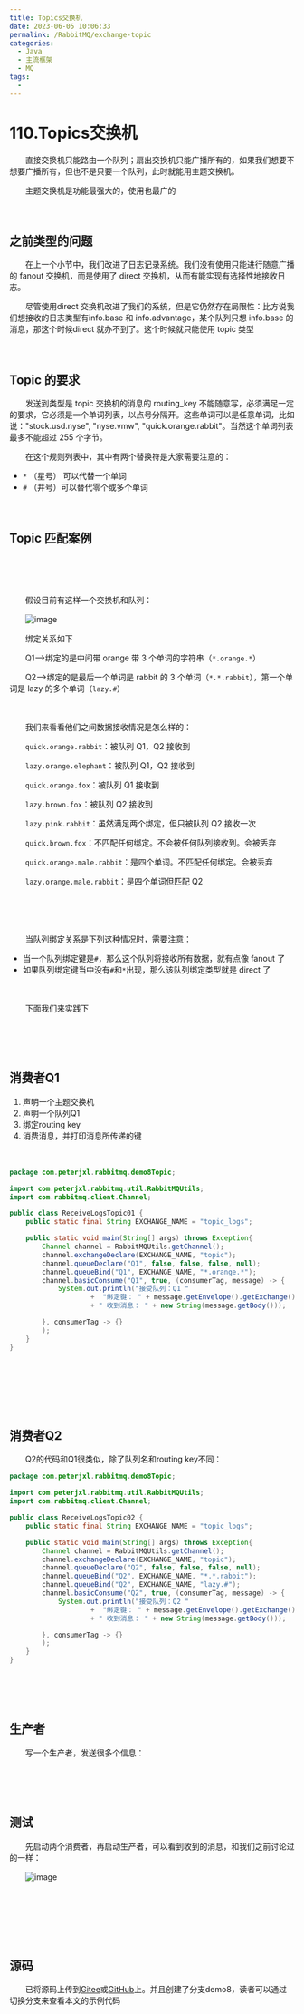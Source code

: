 ```yaml
---
title: Topics交换机
date: 2023-06-05 10:06:33
permalink: /RabbitMQ/exchange-topic
categories:
  - Java
  - 主流框架
  - MQ
tags:
  - 
---
```

# 110.Topics交换机

　　直接交换机只能路由一个队列；扇出交换机只能广播所有的，如果我们想要不想要广播所有，但也不是只要一个队列，此时就能用主题交换机。

　　主题交换机是功能最强大的，使用也最广的
<!-- more -->
　　‍

## 之前类型的问题

　　在上一个小节中，我们改进了日志记录系统。我们没有使用只能进行随意广播的 fanout 交换机，而是使用了 direct 交换机，从而有能实现有选择性地接收日志。

　　尽管使用direct 交换机改进了我们的系统，但是它仍然存在局限性：比方说我们想接收的日志类型有info.base 和 info.advantage，某个队列只想 info.base 的消息，那这个时候direct 就办不到了。这个时候就只能使用 topic 类型

　　‍

## Topic 的要求

　　发送到类型是 topic 交换机的消息的 routing_key 不能随意写，必须满足一定的要求，它必须是一个单词列表，以点号分隔开。这些单词可以是任意单词，比如说："stock.usd.nyse", "nyse.vmw", "quick.orange.rabbit"。当然这个单词列表最多不能超过 255 个字节。

　　在这个规则列表中，其中有两个替换符是大家需要注意的：

* ​`*`​ （星号） 可以代替一个单词
* ​`#`​ （井号）可以替代零个或多个单词

　　‍

## Topic 匹配案例

　　‍

　　‍

　　假设目前有这样一个交换机和队列：

　　​![image](https://image.peterjxl.com/blog/image-20230524200017-stmbnkm.png)​

　　绑定关系如下

　　Q1-->绑定的是中间带 orange 带 3 个单词的字符串（`*.orange.*`​）

　　Q2-->绑定的是最后一个单词是 rabbit 的 3 个单词（`*.*.rabbit`​），第一个单词是 lazy 的多个单词（`lazy.#`​）

　　‍

　　我们来看看他们之间数据接收情况是怎么样的：

　　​`quick.orange.rabbit`​：被队列 Q1，Q2 接收到

　　​`lazy.orange.elephant`​：被队列 Q1，Q2 接收到

　　​`quick.orange.fox`​：被队列 Q1 接收到

　　​`lazy.brown.fox`​：被队列 Q2 接收到

　　​`lazy.pink.rabbit`​：虽然满足两个绑定，但只被队列 Q2 接收一次

　　​`quick.brown.fox`​：不匹配任何绑定。不会被任何队列接收到。会被丢弃

　　​`quick.orange.male.rabbit`​：是四个单词。不匹配任何绑定。会被丢弃

　　​`lazy.orange.male.rabbit`​：是四个单词但匹配 Q2

　　‍

　　‍

　　当队列绑定关系是下列这种情况时，需要注意：

* 当一个队列绑定键是`#`​，那么这个队列将接收所有数据，就有点像 fanout 了
* 如果队列绑定键当中没有`#`​和`*`​出现，那么该队列绑定类型就是 direct 了

　　‍

　　下面我们来实践下

　　‍

　　‍

## 消费者Q1

1. 声明一个主题交换机
2. 声明一个队列Q1
3. 绑定routing key
4. 消费消息，并打印消息所传递的键

　　‍

```java
package com.peterjxl.rabbitmq.demo8Topic;

import com.peterjxl.rabbitmq.util.RabbitMQUtils;
import com.rabbitmq.client.Channel;

public class ReceiveLogsTopic01 {
    public static final String EXCHANGE_NAME = "topic_logs";

    public static void main(String[] args) throws Exception{
        Channel channel = RabbitMQUtils.getChannel();
        channel.exchangeDeclare(EXCHANGE_NAME, "topic");
        channel.queueDeclare("Q1", false, false, false, null);
        channel.queueBind("Q1", EXCHANGE_NAME, "*.orange.*");
        channel.basicConsume("Q1", true, (consumerTag, message) -> {
            System.out.println("接受队列：Q1 "
                    +  "绑定键： " + message.getEnvelope().getExchange()
                    + " 收到消息： " + new String(message.getBody()));

        }, consumerTag -> {}
        );
    }
}
```

　　‍

　　‍

　　‍

## 消费者Q2

　　Q2的代码和Q1很类似，除了队列名和routing key不同：

```java
package com.peterjxl.rabbitmq.demo8Topic;

import com.peterjxl.rabbitmq.util.RabbitMQUtils;
import com.rabbitmq.client.Channel;

public class ReceiveLogsTopic02 {
    public static final String EXCHANGE_NAME = "topic_logs";

    public static void main(String[] args) throws Exception{
        Channel channel = RabbitMQUtils.getChannel();
        channel.exchangeDeclare(EXCHANGE_NAME, "topic");
        channel.queueDeclare("Q2", false, false, false, null);
        channel.queueBind("Q2", EXCHANGE_NAME, "*.*.rabbit");
        channel.queueBind("Q2", EXCHANGE_NAME, "lazy.#");
        channel.basicConsume("Q2", true, (consumerTag, message) -> {
            System.out.println("接受队列：Q2 "
                    +  "绑定键： " + message.getEnvelope().getExchange()
                    + " 收到消息： " + new String(message.getBody()));

        }, consumerTag -> {}
        );
    }
}

```

　　‍

　　‍

## 生产者

　　写一个生产者，发送很多个信息：

　　‍

　　‍

## 测试

　　先启动两个消费者，再启动生产者，可以看到收到的消息，和我们之前讨论过的一样：

　　​![image](https://image.peterjxl.com/blog/image-20230524205346-oz6r5jt.png)​

　　‍

　　‍

　　‍

## 源码

　　已将源码上传到[Gitee](https://gitee.com/peterjxl/LearnMQ)或[GitHub](https://github.com/Peter-JXL/LearnMQ)上。并且创建了分支demo8，读者可以通过切换分支来查看本文的示例代码

　　‍

　　‍

　　‍
